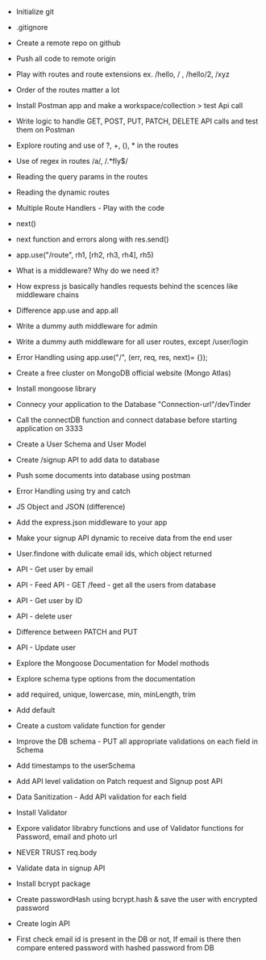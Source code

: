 - Initialize git
- .gitignore
- Create a remote repo on github
- Push all code to remote origin
- Play with routes and route extensions ex. /hello, / , /hello/2, /xyz
- Order of the routes matter a lot
- Install Postman app and make a workspace/collection > test Api call
- Write logic to handle GET, POST, PUT, PATCH, DELETE API calls and test them on Postman
- Explore routing and use of ?, +, (), \* in the routes
- Use of regex in routes /a/, /.\*fly$/
- Reading the query params in the routes
- Reading the dynamic routes

- Multiple Route Handlers - Play with the code
- next()
- next function and errors along with res.send()
- app.use("/route", rh1, [rh2, rh3, rh4], rh5)
- What is a middleware? Why do we need it?
- How express js basically handles requests behind the scences like middleware chains
- Difference app.use and app.all
- Write a dummy auth middleware for admin
- Write a dummy auth middleware for all user routes, except /user/login
- Error Handling using app.use("/", (err, req, res, next)= {});

- Create a free cluster on MongoDB official website (Mongo Atlas)
- Install mongoose library
- Connecy your application to the Database "Connection-url"/devTinder
- Call the connectDB function and connect database before starting application on 3333
- Create a User Schema and User Model
- Create /signup API to add data to database
- Push some documents into database using postman
- Error Handling using try and catch

- JS Object and JSON (difference)
- Add the express.json middleware to your app
- Make your signup API dynamic to receive data from the end user
- User.findone with dulicate email ids, which object returned
- API - Get user by email
- API - Feed API - GET /feed - get all the users from database
- API - Get user by ID
- API - delete user
- Difference between PATCH and PUT
- API - Update user
- Explore the Mongoose Documentation for Model mothods

- Explore schema type options from the documentation
- add required, unique, lowercase, min, minLength, trim
- Add default
- Create a custom validate function for gender
- Improve the DB schema - PUT all appropriate validations on each field in Schema
- Add timestamps to the userSchema
- Add API level validation on Patch request and Signup post API
- Data Sanitization - Add API validation for each field
- Install Validator
- Expore validator librabry functions and use of Validator functions for Password, email and photo url
- NEVER TRUST req.body

- Validate data in signup API
- Install bcrypt package
- Create passwordHash using bcrypt.hash & save the user with encrypted password
- Create login API
- First check email id is present in the DB or not, If email is there then compare entered password with hashed password from DB
